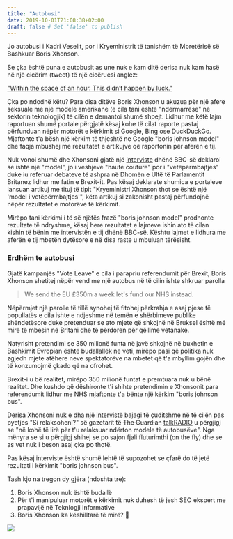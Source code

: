 ```yaml
---
title: "Autobusi"
date: 2019-10-01T21:08:38+02:00
draft: false # Set 'false' to publish
---
```


Jo autobusi i Kadri Veselit, por i Kryeministrit të tanishëm të Mbretërisë së Bashkuar Boris Xhonson. <!--more-->

Se çka është puna e autobusit as une nuk e kam ditë derisa nuk kam hasë në një cicërim (tweet) të një cicëruesi anglez: 

["Within the space of an hour. This didn’t happen by luck."](https://twitter.com/TheAndyMaturin/status/1178303707357892608)

Çka po ndodhë këtu? Para disa ditëve Boris Xhonson u akuzua për një afere seksuale me një modele amerikane (e cila tani është "ndërmarrëse" në sektorin teknologjik) të cilën e demantoi shumë shpejt. Lidhur me këtë lajm raportuan shumë portale përgjatë kësaj kohe të cilat raporte pastaj përfunduan nëpër motorët e kërkimit si Google, Bing ose DuckDuckGo. Mjaftonte t'a bësh një kërkim të thjeshtë ne Google "boris johnson model" dhe faqja mbushej me rezultatet e artikujve që raportonin për aferën e tij.

Nuk vonoi shumë dhe Xhonsoni gjatë një [interviste](https://www.bbc.com/news/uk-politics-49868344) dhënë BBC-së deklaroi se ishte një "model", jo i veshjeve "haute couture" por i "vetëpërmbajtjes" duke iu referuar debateve të ashpra në Dhomën e Ultë të Parlamentit Britanez lidhur me fatin e Brexit-it. Pas kësaj deklarate shumica e portaleve lansuan artikuj me tituj të tipit "Kryeministri Xhonson thot se është një 'model i vetëpërmbajtjes'", këta artikuj si zakonisht pastaj përfundojnë nëpër rezultatet e motorëve të kërkimit.

Mirëpo tani kërkimi i të së njëtës frazë "boris johnson model" prodhonte rezultate të ndryshme, kësaj here rezultatet e lajmeve ishin ato të cilan kishin të bënin me intervistën e tij dhënë BBC-së. Kështu lajmet e lidhura me aferën e tij mbetën dytësore e në disa raste u mbuluan tërësisht.

### Erdhëm te autobusi

Gjatë kampanjës "Vote Leave" e cila i parapriu referendumit për Brexit, Boris Xhonson shetitej nëpër vend me një autobus në të cilin ishte shkruar parolla

> We send the EU £350m a week let's fund our NHS instead. 

Nëpërmjet një parolle të tillë synohej të fitohej përkrahja e asaj pjese të popullatës e cila ishte e ndjeshme në temën e shërbimeve publike shëndetësore duke pretenduar se ato mjete që shkojnë në Bruksel është më mirë të mbesin në Britani dhe të përdoren për qëllime vetanake.

Natyrisht pretendimi se 350 milionë funta në javë shkojnë në buxhetin e Bashkimit Evropian është budallallëk ne veti, mirëpo pasi që politika nuk zgjedh mjete atëhere neve spektatorëve na mbetet që t'a mbyllim gojën dhe të konzumojmë çkado që na ofrohet.

Brexit-i u bë realitet, mirëpo 350 milionë funtat e premtuara nuk u bënë realitet. Dhe kushdo që dëshironte t'i shihte pretendimin e Xhonsonit para referendumit lidhur me NHS mjaftonte t'a bënte një kërkim "boris johnson bus".

Derisa Xhonsoni nuk e dha një [intervistë](https://youtu.be/gLcCZjDoWTQ) bajagi të çuditshme në të cilën pas pyetjes "Si relaksoheni?" së gazetarit të ~~The Guardian~~ [talkRADIO](https://talkradio.co.uk/) u përgjigj se "në kohë të lirë për t'u relaksuar ndërton modele të autobusëve". Nga mënyra se si u përgjigj shihej se po sajon fjali fluturimthi (on the fly) dhe se as vet nuk i beson asaj çka po thotë.

Pas kësaj interviste është shumë lehtë të supozohet se çfarë do të jetë rezultati i kërkimit "boris johnson bus".

Tash kjo na tregon dy gjëra (ndoshta tre):

   1. Boris Xhonson nuk është budallë
   2. Për t'i manipuluar motorët e kërkimit nuk duhesh të jesh SEO ekspert me prapavijë në Teknlogji Informative
   3. Boris Xhonson ka këshilltarë të mirë? 🤔

![](https://i.imgur.com/KqBut58.gif)
